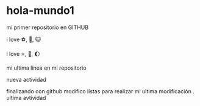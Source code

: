 # hola-mundo1

mi primer repositorio en GITHUB

i love :soccer:, :pizza:, :cat:

i love :star:, :book:, :moon:

mi ultima línea en mi repositorio

nueva actividad

finalizando con github
modifico listas
para realizar mi ultima modificación
. ultima avtividad
